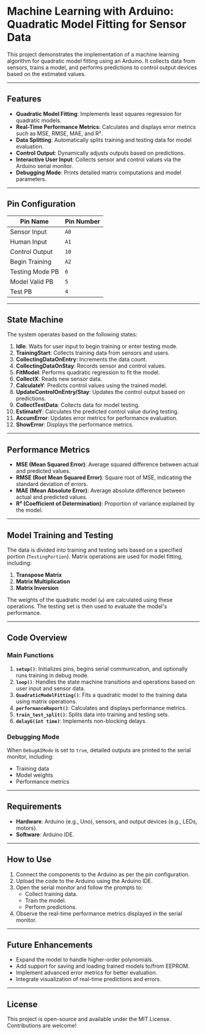 # Machine Learning with Arduino: Quadratic Model Fitting for Sensor Data

This project demonstrates the implementation of a machine learning algorithm for quadratic model fitting using an Arduino. It collects data from sensors, trains a model, and performs predictions to control output devices based on the estimated values.

---

## Features

- **Quadratic Model Fitting**: Implements least squares regression for quadratic models.
- **Real-Time Performance Metrics**: Calculates and displays error metrics such as MSE, RMSE, MAE, and R².
- **Data Splitting**: Automatically splits training and testing data for model evaluation.
- **Control Output**: Dynamically adjusts outputs based on predictions.
- **Interactive User Input**: Collects sensor and control values via the Arduino serial monitor.
- **Debugging Mode**: Prints detailed matrix computations and model parameters.

---

## Pin Configuration

| Pin Name         | Pin Number |
|-------------------|------------|
| Sensor Input      | `A0`       |
| Human Input       | `A1`       |
| Control Output    | `10`       |
| Begin Training    | `A2`       |
| Testing Mode PB   | `6`        |
| Model Valid PB    | `5`        |
| Test PB           | `4`        |

---

## State Machine

The system operates based on the following states:

1. **Idle**: Waits for user input to begin training or enter testing mode.
2. **TrainingStart**: Collects training data from sensors and users.
3. **CollectingDataOnEntry**: Increments the data count.
4. **CollectingDataOnStay**: Records sensor and control values.
5. **FitModel**: Performs quadratic regression to fit the model.
6. **CollectX**: Reads new sensor data.
7. **CalculateY**: Predicts control values using the trained model.
8. **UpdateControlOnEntry/Stay**: Updates the control output based on predictions.
9. **CollectTestData**: Collects data for model testing.
10. **EstimateY**: Calculates the predicted control value during testing.
11. **AccumError**: Updates error metrics for performance evaluation.
12. **ShowError**: Displays the performance metrics.

---

## Performance Metrics

- **MSE (Mean Squared Error)**: Average squared difference between actual and predicted values.
- **RMSE (Root Mean Squared Error)**: Square root of MSE, indicating the standard deviation of errors.
- **MAE (Mean Absolute Error)**: Average absolute difference between actual and predicted values.
- **R² (Coefficient of Determination)**: Proportion of variance explained by the model.

---

## Model Training and Testing

The data is divided into training and testing sets based on a specified portion (`TestingPortion`). Matrix operations are used for model fitting, including:

1. **Transpose Matrix**
2. **Matrix Multiplication**
3. **Matrix Inversion**

The weights of the quadratic model (`w`) are calculated using these operations. The testing set is then used to evaluate the model's performance.

---

## Code Overview

### Main Functions

1. **`setup()`**: Initializes pins, begins serial communication, and optionally runs training in debug mode.
2. **`loop()`**: Handles the state machine transitions and operations based on user input and sensor data.
3. **`QuadraticModelFitting()`**: Fits a quadratic model to the training data using matrix operations.
4. **`performanceReport()`**: Calculates and displays performance metrics.
5. **`train_test_split()`**: Splits data into training and testing sets.
6. **`delayG(int time)`**: Implements non-blocking delays.

### Debugging Mode

When `DebugAIMode` is set to `true`, detailed outputs are printed to the serial monitor, including:

- Training data
- Model weights
- Performance metrics

---

## Requirements

- **Hardware**: Arduino (e.g., Uno), sensors, and output devices (e.g., LEDs, motors).
- **Software**: Arduino IDE.

---

## How to Use

1. Connect the components to the Arduino as per the pin configuration.
2. Upload the code to the Arduino using the Arduino IDE.
3. Open the serial monitor and follow the prompts to:
   - Collect training data.
   - Train the model.
   - Perform predictions.
4. Observe the real-time performance metrics displayed in the serial monitor.

---

## Future Enhancements

- Expand the model to handle higher-order polynomials.
- Add support for saving and loading trained models to/from EEPROM.
- Implement advanced error metrics for better evaluation.
- Integrate visualization of real-time predictions and errors.

---

## License

This project is open-source and available under the MIT License. Contributions are welcome!
